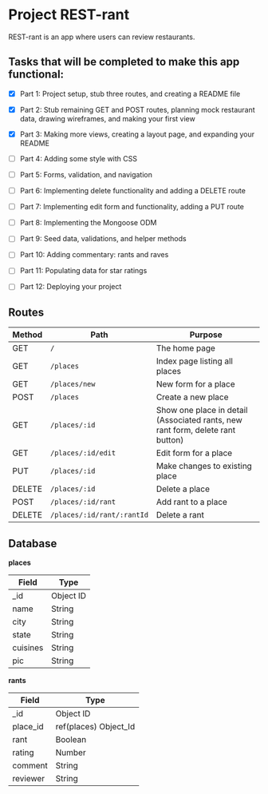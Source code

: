 # Project REST-rant

REST-rant is an app where users can review restaurants.

## Tasks that will be completed to make this app functional:

- [x] Part 1: Project setup, stub three routes, and creating a README file
- [x] Part 2: Stub remaining GET and POST routes, planning mock restaurant data, drawing wireframes, and making your first view
- [x] Part 3: Making more views, creating a layout page, and expanding your README
- [ ] Part 4: Adding some style with CSS
- [ ] Part 5: Forms, validation, and navigation
- [ ] Part 6: Implementing delete functionality and adding a DELETE route
- [ ] Part 7: Implementing edit form and functionality, adding a PUT route
- [ ] Part 8: Implementing the Mongoose ODM
- [ ] Part 9: Seed data, validations, and helper methods
- [ ] Part 10: Adding commentary: rants and raves
- [ ] Part 11: Populating data for star ratings
- [ ] Part 12: Deploying your project


## Routes

| Method | Path | Purpose |
| --- | --- | ---|
| GET | `/` | The home page |
| GET | `/places` | Index page listing all places |
| GET | `/places/new` | New form for a place |
| POST | `/places` | Create a new place |
| GET | `/places/:id` | Show one place in detail (Associated rants, new rant form, delete rant button) |
| GET | `/places/:id/edit` | Edit form for a place |
| PUT | `/places/:id` | Make changes to existing place |
| DELETE | `/places/:id` | Delete a place |
| POST | `/places/:id/rant` | Add rant to a place |
| DELETE | `/places/:id/rant/:rantId` | Delete a rant |

## Database

**places** 

| Field | Type |
| ---------- | ------------ |
| _id | Object ID |
| name | String |
| city | String |
| state | String |
| cuisines | String |
| pic | String |

**rants**

| Field | Type |
| ---------- | ------------ |
| _id | Object ID |
| place_id | ref(places) Object_Id |
| rant | Boolean |
| rating | Number |
| comment | String |
| reviewer | String |
